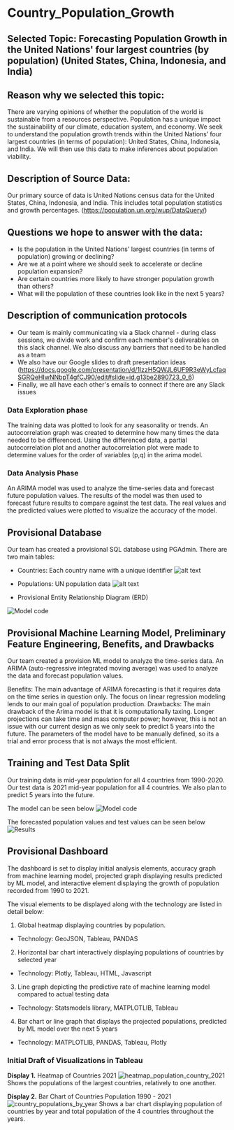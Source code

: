 # Country_Population_Growth

## Selected Topic: Forecasting Population Growth in the United Nations' four largest countries (by population) (United States, China, Indonesia, and India)

## Reason why we selected this topic: 
There are varying opinions of whether the population of the world is sustainable from a resources perspective. Population has a unique impact the sustainability of our climate, education system, and economy. We seek to understand the population growth trends within the United Nations’ four largest countries (in terms of population): United States, China, Indonesia, and India. We will then use this data to make inferences about population viability.

## Description of Source Data: 
Our primary source of data is United Nations census data for the United States, China, Indonesia, and India. This includes total population statistics and growth percentages. (https://population.un.org/wup/DataQuery/)

## Questions we hope to answer with the data:
- Is the population in the United Nations' largest countries (in terms of population) growing or declining?
- Are we at a point where we should seek to accelerate or decline population expansion?
- Are certain countries more likely to have stronger population growth than others?
- What will the population of these countries look like in the next 5 years?

## Description of communication protocols
- Our team is mainly communicating via a Slack channel - during class sessions, we divide work and confirm each member's deliverables on this slack channel. We also discuss any barriers that need to be handled as a team
- We also have our Google slides to draft presentation ideas
(https://docs.google.com/presentation/d/1lzzH5QWJL6UF9R3eWyLcfaqSGRQeHIwNNbpT4gfCJ90/edit#slide=id.g13be2890723_0_6)
- Finally, we all have each other's emails to connect if there are any Slack issues

### Data Exploration phase
The training data was plotted to look for any seasonality or trends. An autocorrelation graph was created to determine how many times the data needed to be differenced. Using the differenced data, a partial autocorrelation plot and another autocorrelation plot were made to determine
values for the order of variables (p,q) in the arima model.

### Data Analysis Phase
An ARIMA model was used to analyze the time-series data and forecast future population values. The results of the model was
then used to forecast future results to compare against the test data. The real values and the predicted values were plotted to visualize the accuracy of the model.

## Provisional Database
Our team has created a provisional SQL database using PGAdmin.
There are two main tables:
- Countries: Each country name with a unique identifier
![alt text](https://github.com/dkristek/UN_Country_Population_Growth/blob/Presentation-Segment1/images/select%20countries.png)

- Populations: UN population data
![alt text](https://github.com/dkristek/UN_Country_Population_Growth/blob/Presentation-Segment1/images/select%20populations.png)

- Provisional Entity Relationship Diagram (ERD)

![Model code](https://github.com/dkristek/UN_Country_Population_Growth/blob/Presentation-Segment2/images/ERD.png)

## Provisional Machine Learning Model, Preliminary Feature Engineering, Benefits, and Drawbacks
Our team created a provision ML model to analyze the time-series data. An ARIMA (auto-regressive integrated moving average) was used to analyze the data and forecast population values. 

Benefits: The main advantage of ARIMA forecasting is that it requires data on the time series in question only. The focus on linear regression modeling lends to our main goal of population production.
Drawbacks: The main drawback of the Arima model is that it is computationally taxing. Longer projections can take time and mass computer power; however, this is not an issue with our current design as we only seek to predict 5 years into the future. The parameters of the model have to be manually defined, so its a trial and error process that is not always the most efficient.

## Training and Test Data Split
Our training data is mid-year population for all 4 countries from 1990-2020.
Our test data is 2021 mid-year population for all 4 countries. We also plan to predict 5 years into the future.

The model can be seen below
![Model code](https://github.com/dkristek/UN_Country_Population_Growth/blob/Presentation-Segment1/images/arima_code.png)

The forecasted population values and test values can be seen below
![Results](https://github.com/dkristek/UN_Country_Population_Growth/blob/Presentation-Segment1/images/model_results.png)


## Provisional Dashboard 
The dashboard is set to display initial analysis elements, accuracy graph from machine learning model, projected graph displaying results predicted by ML model, and interactive element displaying the growth of population recorded from 1990 to 2021. 

The visual elements to be displayed along with the technology are listed in detail below: 
 1. Global heatmap displaying countries by population.
  - Technology: GeoJSON, Tableau, PANDAS
 2. Horizontal bar chart interactively displaying populations of countries by selected year
  - Technology: Plotly, Tableau, HTML, Javascript
 3. Line graph depicting the predictive rate of machine learning model compared to actual testing data
  - Technology: Statsmodels library, MATPLOTLIB, Tableau
 4. Bar chart or line graph that displays the projected populations, predicted by ML model over the next 5 years
  - Technology: MATPLOTLIB, PANDAS, Tableau, Plotly

### Initial Draft of Visualizations in Tableau
**Display 1.** Heatmap of Countries 2021
![heatmap_population_country_2021](images/heatmap_population_country_2021.png)
Shows the populations of the largest countries, relatively to one another.

**Display 2.** Bar Chart of Countries Population 1990 - 2021
![country_populations_by_year](images/country_populations_by_year.png)
Shows a bar chart displaying population of countries by year and total population of the 4 countries throughout the years. 
